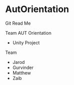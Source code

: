 # AutOrientation
Git Read Me

Team AUT Orientation
- Unity Project

Team 
- Jarod
- Gurvinder
- Matthew 
- Zaib